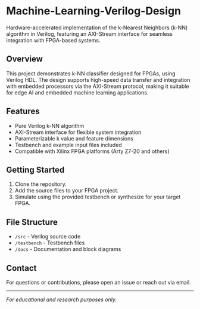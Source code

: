 # Machine-Learning-Verilog-Design

Hardware-accelerated implementation of the k-Nearest Neighbors (k-NN) algorithm in Verilog, featuring an AXI-Stream interface for seamless integration with FPGA-based systems.

## Overview

This project demonstrates k-NN classifier designed for FPGAs, using Verilog HDL. The design supports high-speed data transfer and integration with embedded processors via the AXI-Stream protocol, making it suitable for edge AI and embedded machine learning applications.

## Features

- Pure Verilog k-NN algorithm
- AXI-Stream interface for flexible system integration
- Parameterizable k value and feature dimensions 
- Testbench and example input files included
- Compatible with Xilinx FPGA platforms (Arty Z7-20 and others)

## Getting Started

1. Clone the repository.
2. Add the source files to your FPGA project.
3. Simulate using the provided testbench or synthesize for your target FPGA.

## File Structure

- `/src` - Verilog source code
- `/testbench` - Testbench files
- `/docs` - Documentation and block diagrams

## Contact

For questions or contributions, please open an issue or reach out via email.

---

*For educational and research purposes only.*
